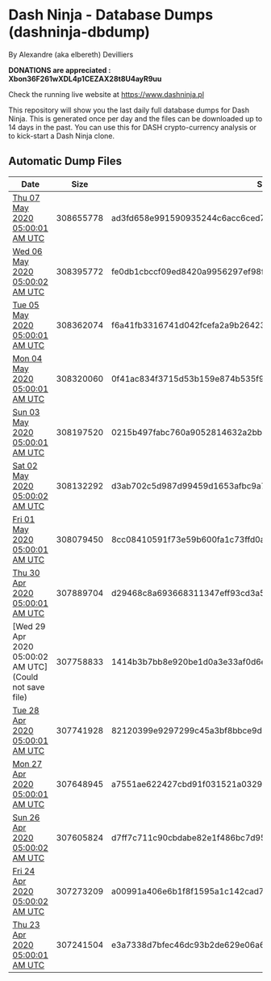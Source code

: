 # Dash Ninja - Database Dumps (dashninja-dbdump)
By Alexandre (aka elbereth) Devilliers

**DONATIONS are appreciated : Xbon36F261wXDL4p1CEZAX28t8U4ayR9uu**

Check the running live website at https://www.dashninja.pl

This repository will show you the last daily full database dumps for Dash Ninja. This is generated once per day and the files can be downloaded up to 14 days in the past.
You can use this for DASH crypto-currency analysis or to kick-start a Dash Ninja clone.


## Automatic Dump Files
| Date | Size | SHA256 |
|--|--|--|
| [Thu 07 May 2020 05:00:01 AM UTC](https://transfer.sh/tr6S5/dashninja-dbdump-20200507070001.tar.bz2) | 308655778 | ad3fd658e991590935244c6acc6ced753b7a0f20314feb3e756afb387109d818 | 
| [Wed 06 May 2020 05:00:02 AM UTC](https://transfer.sh/UvLC7/dashninja-dbdump-20200506070002.tar.bz2) | 308395772 | fe0db1cbccf09ed8420a9956297ef98f28332d40d9095bf3a6d8c807693f31ae | 
| [Tue 05 May 2020 05:00:01 AM UTC]() | 308362074 | f6a41fb3316741d042fcefa2a9b2642358fc8db3b30c14e04b410d2ec82666cc | 
| [Mon 04 May 2020 05:00:01 AM UTC](https://transfer.sh/vf93i/dashninja-dbdump-20200504070001.tar.bz2) | 308320060 | 0f41ac834f3715d53b159e874b535f9705112e9419d8a57c42839ed6b776e86d | 
| [Sun 03 May 2020 05:00:01 AM UTC](https://transfer.sh/VbreX/dashninja-dbdump-20200503070001.tar.bz2) | 308197520 | 0215b497fabc760a9052814632a2bb2827f2a6108db6c80335c897464e4c4e4e | 
| [Sat 02 May 2020 05:00:02 AM UTC](https://transfer.sh/rFJtO/dashninja-dbdump-20200502070002.tar.bz2) | 308132292 | d3ab702c5d987d99459d1653afbc9a761b0d6bb6e620b67c209d4c3158c79e43 | 
| [Fri 01 May 2020 05:00:01 AM UTC](https://transfer.sh/BMlkR/dashninja-dbdump-20200501070001.tar.bz2) | 308079450 | 8cc08410591f73e59b600fa1c73ffd0a6173c20958cec65ccc9df381312b5929 | 
| [Thu 30 Apr 2020 05:00:01 AM UTC]() | 307889704 | d29468c8a693668311347eff93cd3a5a310d1ade6c405c53e0f6a537399ba95a | 
| [Wed 29 Apr 2020 05:00:02 AM UTC](Could not save file) | 307758833 | 1414b3b7bb8e920be1d0a3e33af0d6ee729602136b7b2a54fc0625a2dbf4e96f | 
| [Tue 28 Apr 2020 05:00:01 AM UTC](https://transfer.sh/zAUAX/dashninja-dbdump-20200428070001.tar.bz2) | 307741928 | 82120399e9297299c45a3bf8bbce9d6d042b430de3b7eaa03731369bd0953397 | 
| [Mon 27 Apr 2020 05:00:01 AM UTC](https://transfer.sh/qYJyM/dashninja-dbdump-20200427070001.tar.bz2) | 307648945 | a7551ae622427cbd91f031521a03297614c58a02860352e07f2e4f27dc8685c4 | 
| [Sun 26 Apr 2020 05:00:02 AM UTC]() | 307605824 | d7ff7c711c90cbdabe82e1f486bc7d95927511814d0f2fd0dfe0d0b1966fcbf9 | 
| [Fri 24 Apr 2020 05:00:02 AM UTC](https://transfer.sh/XnpeQ/dashninja-dbdump-20200424070002.tar.bz2) | 307273209 | a00991a406e6b1f8f1595a1c142cad79f1b54a1ea98469d10f6e6f9ed1d6f714 | 
| [Thu 23 Apr 2020 05:00:01 AM UTC](https://transfer.sh/yfL3R/dashninja-dbdump-20200423070001.tar.bz2) | 307241504 | e3a7338d7bfec46dc93b2de629e06a6fff08a1bb9622a52fea52add6c0024747 | 
